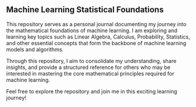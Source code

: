 ## Machine Learning Statistical Foundations

This repository serves as a personal journal documenting my journey into the mathematical foundations of machine learning. I am exploring and learning key topics such as Linear Algebra, Calculus, Probability, Statistics, and other essential concepts that form the backbone of machine learning models and algorithms.

Through this repository, I aim to consolidate my understanding, share insights, and provide a structured reference for others who may be interested in mastering the core mathematical principles required for machine learning.

Feel free to explore the repository and join me in this exciting learning journey!
